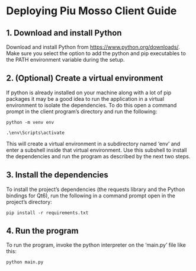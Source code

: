 # Deploying Piu Mosso Client Guide
## 1. Download and install Python
Download and install Python from https://www.python.org/downloads/. Make sure you select the option to add the python and pip executables to the PATH environment variable during the setup.

## 2. (Optional) Create a virtual environment
If python is already installed on your machine along with a lot of pip packages it may be a good idea to run the application in a virtual environment to isolate the dependencies. To do this open a command prompt in the client program’s directory and run the following:

```python -m venv env```

```.\env\Scripts\activate```

This will create a virtual environment in a subdirectory named ‘env’ and enter a subshell inside that virtual environment. Use this subshell to install the dependencies and run the program as described by the next two steps.

## 3. Install the dependencies
To install the project’s dependencies (the requests library and the Python bindings for Qt6), run the following in a command prompt open in the project’s directory:

```pip install -r requirements.txt```

## 4. Run the program
To run the program, invoke the python interpreter on the ‘main.py’ file like this:

```python main.py```
